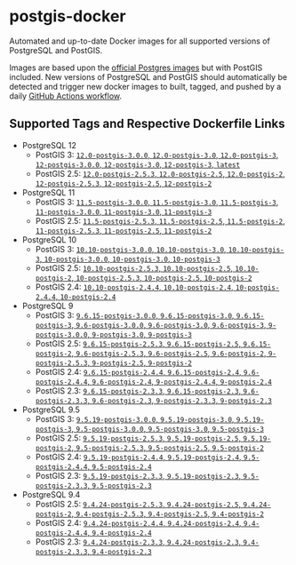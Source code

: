 # postgis-docker

Automated and up-to-date Docker images for all supported versions of PostgreSQL and PostGIS.

Images are based upon the [official Postgres images](https://hub.docker.com/_/postgres) but with PostGIS included. New versions of PostgreSQL and PostGIS should automatically be detected and trigger new docker images to built, tagged, and pushed by a daily [GitHub Actions workflow](https://github.com/GUI/postgis-docker/blob/master/.github/workflows/main.yml).

## Supported Tags and Respective Dockerfile Links

- PostgreSQL 12
  - PostGIS 3: [`12.0-postgis-3.0.0`, `12.0-postgis-3.0`, `12.0-postgis-3`, `12-postgis-3.0.0`, `12-postgis-3.0`, `12-postgis-3`, `latest`](https://github.com/GUI/postgis-docker/blob/master/12/postgis-3/Dockerfile)
  - PostGIS 2.5: [`12.0-postgis-2.5.3`, `12.0-postgis-2.5`, `12.0-postgis-2`, `12-postgis-2.5.3`, `12-postgis-2.5`, `12-postgis-2`](https://github.com/GUI/postgis-docker/blob/master/12/postgis-2.5/Dockerfile)
- PostgreSQL 11
  - PostGIS 3: [`11.5-postgis-3.0.0`, `11.5-postgis-3.0`, `11.5-postgis-3`, `11-postgis-3.0.0`, `11-postgis-3.0`, `11-postgis-3`](https://github.com/GUI/postgis-docker/blob/master/11/postgis-3/Dockerfile)
  - PostGIS 2.5: [`11.5-postgis-2.5.3`, `11.5-postgis-2.5`, `11.5-postgis-2`, `11-postgis-2.5.3`, `11-postgis-2.5`, `11-postgis-2`](https://github.com/GUI/postgis-docker/blob/master/11/postgis-2.5/Dockerfile)
- PostgreSQL 10
  - PostGIS 3: [`10.10-postgis-3.0.0`, `10.10-postgis-3.0`, `10.10-postgis-3`, `10-postgis-3.0.0`, `10-postgis-3.0`, `10-postgis-3`](https://github.com/GUI/postgis-docker/blob/master/10/postgis-3/Dockerfile)
  - PostGIS 2.5: [`10.10-postgis-2.5.3`, `10.10-postgis-2.5`, `10.10-postgis-2`, `10-postgis-2.5.3`, `10-postgis-2.5`, `10-postgis-2`](https://github.com/GUI/postgis-docker/blob/master/10/postgis-2.5/Dockerfile)
  - PostGIS 2.4: [`10.10-postgis-2.4.4`, `10.10-postgis-2.4`, `10-postgis-2.4.4`, `10-postgis-2.4`](https://github.com/GUI/postgis-docker/blob/master/10/postgis-2.4/Dockerfile)
- PostgreSQL 9
  - PostGIS 3: [`9.6.15-postgis-3.0.0`, `9.6.15-postgis-3.0`, `9.6.15-postgis-3`, `9.6-postgis-3.0.0`, `9.6-postgis-3.0`, `9.6-postgis-3`, `9-postgis-3.0.0`, `9-postgis-3.0`, `9-postgis-3`](https://github.com/GUI/postgis-docker/blob/master/9.6/postgis-3/Dockerfile)
  - PostGIS 2.5: [`9.6.15-postgis-2.5.3`, `9.6.15-postgis-2.5`, `9.6.15-postgis-2`, `9.6-postgis-2.5.3`, `9.6-postgis-2.5`, `9.6-postgis-2`, `9-postgis-2.5.3`, `9-postgis-2.5`, `9-postgis-2`](https://github.com/GUI/postgis-docker/blob/master/9.6/postgis-2.5/Dockerfile)
  - PostGIS 2.4: [`9.6.15-postgis-2.4.4`, `9.6.15-postgis-2.4`, `9.6-postgis-2.4.4`, `9.6-postgis-2.4`, `9-postgis-2.4.4`, `9-postgis-2.4`](https://github.com/GUI/postgis-docker/blob/master/9.6/postgis-2.4/Dockerfile)
  - PostGIS 2.3: [`9.6.15-postgis-2.3.3`, `9.6.15-postgis-2.3`, `9.6-postgis-2.3.3`, `9.6-postgis-2.3`, `9-postgis-2.3.3`, `9-postgis-2.3`](https://github.com/GUI/postgis-docker/blob/master/9.6/postgis-2.3/Dockerfile)
- PostgreSQL 9.5
  - PostGIS 3: [`9.5.19-postgis-3.0.0`, `9.5.19-postgis-3.0`, `9.5.19-postgis-3`, `9.5-postgis-3.0.0`, `9.5-postgis-3.0`, `9.5-postgis-3`](https://github.com/GUI/postgis-docker/blob/master/9.5/postgis-3/Dockerfile)
  - PostGIS 2.5: [`9.5.19-postgis-2.5.3`, `9.5.19-postgis-2.5`, `9.5.19-postgis-2`, `9.5-postgis-2.5.3`, `9.5-postgis-2.5`, `9.5-postgis-2`](https://github.com/GUI/postgis-docker/blob/master/9.5/postgis-2.5/Dockerfile)
  - PostGIS 2.4: [`9.5.19-postgis-2.4.4`, `9.5.19-postgis-2.4`, `9.5-postgis-2.4.4`, `9.5-postgis-2.4`](https://github.com/GUI/postgis-docker/blob/master/9.5/postgis-2.4/Dockerfile)
  - PostGIS 2.3: [`9.5.19-postgis-2.3.3`, `9.5.19-postgis-2.3`, `9.5-postgis-2.3.3`, `9.5-postgis-2.3`](https://github.com/GUI/postgis-docker/blob/master/9.5/postgis-2.3/Dockerfile)
- PostgreSQL 9.4
  - PostGIS 2.5: [`9.4.24-postgis-2.5.3`, `9.4.24-postgis-2.5`, `9.4.24-postgis-2`, `9.4-postgis-2.5.3`, `9.4-postgis-2.5`, `9.4-postgis-2`](https://github.com/GUI/postgis-docker/blob/master/9.4/postgis-2.5/Dockerfile)
  - PostGIS 2.4: [`9.4.24-postgis-2.4.4`, `9.4.24-postgis-2.4`, `9.4-postgis-2.4.4`, `9.4-postgis-2.4`](https://github.com/GUI/postgis-docker/blob/master/9.4/postgis-2.4/Dockerfile)
  - PostGIS 2.3: [`9.4.24-postgis-2.3.3`, `9.4.24-postgis-2.3`, `9.4-postgis-2.3.3`, `9.4-postgis-2.3`](https://github.com/GUI/postgis-docker/blob/master/9.4/postgis-2.3/Dockerfile)
